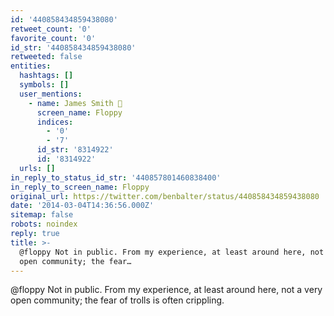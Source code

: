 ```yaml
---
id: '440858434859438080'
retweet_count: '0'
favorite_count: '0'
id_str: '440858434859438080'
retweeted: false
entities:
  hashtags: []
  symbols: []
  user_mentions:
    - name: James Smith 💾
      screen_name: Floppy
      indices:
        - '0'
        - '7'
      id_str: '8314922'
      id: '8314922'
  urls: []
in_reply_to_status_id_str: '440857801460838400'
in_reply_to_screen_name: Floppy
original_url: https://twitter.com/benbalter/status/440858434859438080
date: '2014-03-04T14:36:56.000Z'
sitemap: false
robots: noindex
reply: true
title: >-
  @floppy Not in public. From my experience, at least around here, not a very
  open community; the fear…
---
```


@floppy Not in public. From my experience, at least around here, not a very open community; the fear of trolls is often crippling.